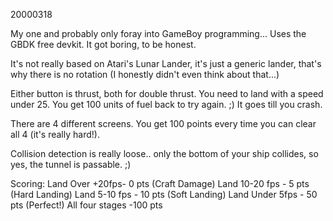 20000318

My one and probably only foray into GameBoy programming...
Uses the GBDK free devkit. It got boring, to be honest.

It's not really based on Atari's Lunar Lander, it's just a generic
lander, that's why there is no rotation (I honestly didn't even
think about that...)

Either button is thrust, both for double thrust. You need to land with
a speed under 25. You get 100 units of fuel back to try again. ;) It
goes till you crash.

There are 4 different screens. You get 100 points every time you can
clear all 4 (it's really hard!).

Collision detection is really loose.. only the bottom of your ship
collides, so yes, the tunnel is passable. ;)

Scoring:
Land Over +20fps- 0  pts        (Craft Damage)
Land 10-20 fps  - 5  pts        (Hard Landing)
Land 5-10  fps  - 10 pts        (Soft Landing)
Land Under 5fps - 50 pts        (Perfect!)
All four stages -100 pts


